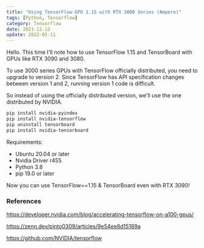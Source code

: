 ```yaml
---
title: "Using TensorFlow-GPU 1.15 with RTX 3000 Series (Ampere)"
tags: [Python, Tensorflow]
category: Tensorflow
date: 2021-12-12
update: 2022-05-11
---
```


Hello. This time I'll note how to use TensorFlow 1.15 and TensorBoard with GPUs like RTX 3090 and 3080.

To use 3000 series GPUs with TensorFlow officially distributed, you need to upgrade to version 2.
Since TensorFlow has API specification changes between version 1 and 2, running version 1 code is difficult.

So instead of using the officially distributed version, we'll use the one distributed by NVIDIA.

```bash
pip install nvidia-pyindex
pip install nvidia-tensorflow
pip uninstall tensorboard
pip install nvidia-tensorboard
```

Requirements:

- Ubuntu 20.04 or later
- Nvidia Driver r455
- Python 3.8
- pip 19.0 or later

Now you can use TensorFlow==1.15 & TensorBoard even with RTX 3090!

### References

<https://developer.nvidia.com/blog/accelerating-tensorflow-on-a100-gpus/>

<https://zenn.dev/pinto0309/articles/9e54ee8d15189a>

<https://github.com/NVIDIA/tensorflow>